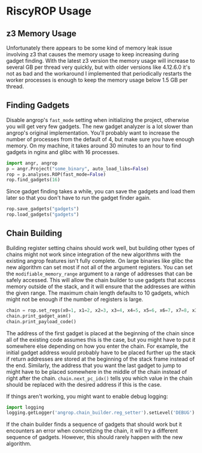 # RiscyROP Usage

## z3 Memory Usage

Unfortunately there appears to be some kind of memory leak issue involving z3 that causes the memory usage to keep increasing during gadget finding.
With the latest z3 version the memory usage will increase to several GB per thread very quickly, but with older versions like 4.12.6.0 it's not as bad and the workaround I implemented that periodically restarts the worker processes is enough to keep the memory usage below 1.5 GB per thread.

## Finding Gadgets

Disable angrop's `fast_mode` setting when initializing the project, otherwise you will get very few gadgets.
The new gadget analyzer is a lot slower than angrop's original implementation.
You'll probably want to increase the number of processes from the default of 4, but make sure you have enough memory.
On my machine, it takes around 30 minutes to an hour to find gadgets in nginx and glibc with 16 processes.

```python
import angr, angrop
p = angr.Project("some_binary", auto_load_libs=False)
rop = p.analyses.ROP(fast_mode=False)
rop.find_gadgets(16)
```

Since gadget finding takes a while, you can save the gadgets and load them later so that you don't have to run the gadget finder again.

```python
rop.save_gadgets("gadgets")
rop.load_gadgets("gadgets")
```

## Chain Building

Building register setting chains should work well, but building other types of chains might not work since integration of the new algorithms with the existing angrop features isn't fully complete.
On large binaries like glibc the new algorithm can set most if not all of the argument registers.
You can set the `modifiable_memory_range` argument to a range of addresses that can be safely accessed.
This will allow the chain builder to use gadgets that access memory outside of the stack, and it will ensure that the addresses are within the given range.
The maximum chain length defaults to 10 gadgets, which might not be enough if the number of registers is large.

```python
chain = rop.set_regs(x0=1, x1=2, x2=3, x3=4, x4=5, x5=6, x6=7, x7=8, x30=42, modifiable_memory_range=(0x1000, 0x2000), max_length=15)
chain.print_gadget_asm()
chain.print_payload_code()
```

The address of the first gadget is placed at the beginning of the chain since all of the existing code assumes this is the case, but you might have to put it somewhere else depending on how you enter the chain.
For example, the initial gadget address would probably have to be placed further up the stack if return addresses are stored at the beginning of the stack frame instead of the end.
Similarly, the address that you want the last gadget to jump to might have to be placed somewhere in the middle of the chain instead of right after the chain.
`chain.next_pc_idx()` tells you which value in the chain should be replaced with the desired address if this is the case.

If things aren't working, you might want to enable debug logging:

```python
import logging
logging.getLogger('angrop.chain_builder.reg_setter').setLevel('DEBUG')
```

If the chain builder finds a sequence of gadgets that should work but it encounters an error when concretizing the chain, it will try a different sequence of gadgets.
However, this should rarely happen with the new algorithm.
